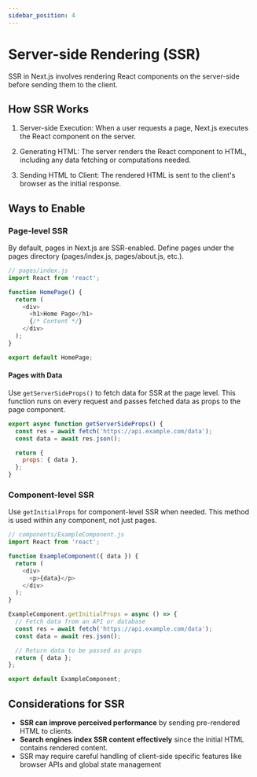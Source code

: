 ```yaml
---
sidebar_position: 4
---
```


# Server-side Rendering (SSR)

SSR in Next.js involves rendering React components on the server-side before
sending them to the client.

## How SSR Works

1. Server-side Execution: When a user requests a page, Next.js executes the
   React component on the server.

2. Generating HTML: The server renders the React component to HTML, including
   any data fetching or computations needed.

3. Sending HTML to Client: The rendered HTML is sent to the client's browser as
   the initial response.

## Ways to Enable

### Page-level SSR

By default, pages in Next.js are SSR-enabled. Define pages under the pages
directory (pages/index.js, pages/about.js, etc.).

```javascript
// pages/index.js
import React from 'react';

function HomePage() {
  return (
    <div>
      <h1>Home Page</h1>
      {/* Content */}
    </div>
  );
}

export default HomePage;
```

#### Pages with Data

Use `getServerSideProps()` to fetch data for SSR at the page level. This
function runs on every request and passes fetched data as props to the page
component.

```javascript
export async function getServerSideProps() {
  const res = await fetch('https://api.example.com/data');
  const data = await res.json();

  return {
    props: { data },
  };
}
```

### Component-level SSR

Use `getInitialProps` for component-level SSR when needed. This method is used
within any component, not just pages.

```javascript
// components/ExampleComponent.js
import React from 'react';

function ExampleComponent({ data }) {
  return (
    <div>
      <p>{data}</p>
    </div>
  );
}

ExampleComponent.getInitialProps = async () => {
  // Fetch data from an API or database
  const res = await fetch('https://api.example.com/data');
  const data = await res.json();

  // Return data to be passed as props
  return { data };
};

export default ExampleComponent;
```

## Considerations for SSR

- **SSR can improve perceived performance** by sending pre-rendered HTML to
  clients.
- **Search engines index SSR content effectively** since the initial HTML
  contains rendered content.
- SSR may require careful handling of client-side specific features like browser
  APIs and global state management
